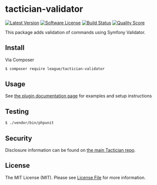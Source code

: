# tactician-validator

[![Latest Version](https://img.shields.io/github/release/thephpleague/tactician-validator.svg?style=flat-square)](https://github.com/thephpleague/tactician-validator/releases)
[![Software License](https://img.shields.io/badge/license-MIT-brightgreen.svg?style=flat-square)](LICENSE.md)
[![Build Status](https://img.shields.io/travis/thephpleague/tactician-validator/master.svg?style=flat-square)](https://travis-ci.org/thephpleague/tactician-validator)
[![Quality Score](https://img.shields.io/scrutinizer/g/thephpleague/tactician-validator.svg?style=flat-square)](https://scrutinizer-ci.com/g/thephpleague/tactician-validator)

This package adds validation of commands using Symfony Validator. 

## Install

Via Composer

```bash
$ composer require league/tactician-validator
```

## Usage

See [the plugin documentation page](http://tactician.thephpleague.com/plugins/validator/) for examples and setup instructions 

## Testing

```bash
$ ./vendor/bin/phpunit
```

## Security

Disclosure information can be found on [the main Tactician repo](https://github.com/thephpleague/tactician#security).

## License

The MIT License (MIT). Please see [License File](LICENSE.md) for more information.
